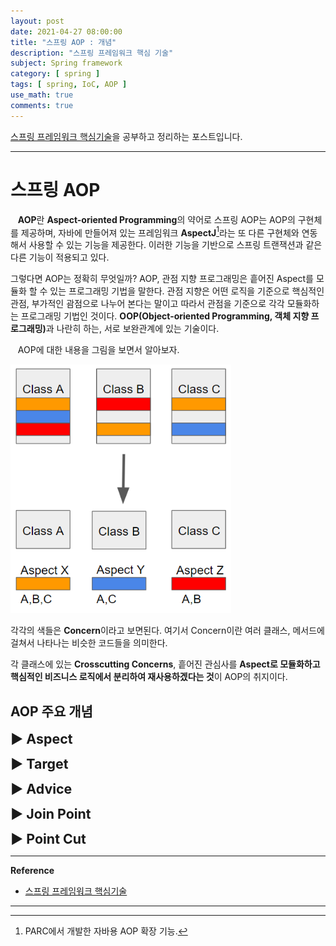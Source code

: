 ```yaml
---
layout: post
date: 2021-04-27 08:00:00
title: "스프링 AOP : 개념"
description: "스프링 프레임워크 핵심 기술"
subject: Spring framework
category: [ spring ]
tags: [ spring, IoC, AOP ]
use_math: true
comments: true
---
```


[스프링 프레임워크 핵심기술](https://www.inflearn.com/course/spring-framework_core/dashboard)을 공부하고 정리하는 포스트입니다.

---

# 스프링 AOP

&nbsp;&nbsp;&nbsp;<b>AOP</b>란 <b>Aspect-oriented Programming</b>의 약어로 스프링 AOP는 AOP의 구현체를 제공하며, 자바에 만들어져 있는 프레임워크 <b>AspectJ</b>[^1]라는 또 다른 구현체와 연동해서 사용할 수 있는 기능을 제공한다. 이러한 기능을 기반으로 스프링 트랜잭션과 같은 다른 기능이 적용되고 있다.

그렇다면 AOP는 정확히 무엇일까? AOP, 관점 지향 프로그래밍은 흩어진 Aspect를 모듈화 할 수 있는 프로그래밍 기법을 말한다. 관점 지향은 어떤 로직을 기준으로 핵심적인 관점, 부가적인 괌점으로 나누어 본다는 말이고 따라서 관점을 기준으로 각각 모듈화하는 프로그래밍 기법인 것이다. <b>OOP(Object-oriented Programming, 객체 지향 프로그래밍)</b>과 나란히 하는, 서로 보완관계에 있는 기술이다.

&nbsp;&nbsp;&nbsp;AOP에 대한 내용을 그림을 보면서 알아보자.

<img src="/assets/img/study/aop01.png" width="70%" aling="center"><br/>

각각의 색들은 <b>Concern</b>이라고 보면된다. 여기서 Concern이란 여러 클래스, 메서드에 걸쳐서 나타나는 비슷한 코드들을 의미한다.

각 클래스에 있는 <b>Crosscutting Concerns</b>, 흩어진 관심사를 <b>Aspect로 모듈화하고 핵심적인 비즈니스 로직에서 분리하여 재사용하겠다는 것</b>이 AOP의 취지이다.

## AOP 주요 개념

<span style="font-size:16pt"><b>&#9654; Aspect</b></span>



<span style="font-size:16pt"><b>&#9654; Target</b></span>



<span style="font-size:16pt"><b>&#9654; Advice</b></span>



<span style="font-size:16pt"><b>&#9654; Join Point</b></span>



<span style="font-size:16pt"><b>&#9654; Point Cut</b></span>

---
**Reference**
+ [스프링 프레임워크 핵심기술](https://www.inflearn.com/course/spring-framework_core/dashboard)

___
[^1]:PARC에서 개발한 자바용 AOP 확장 기능.

